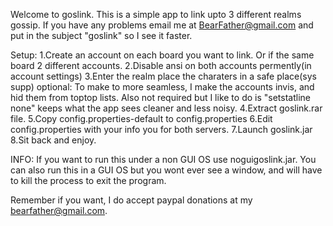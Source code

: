 Welcome to goslink. This is a simple app to link upto 3 different realms gossip. If you have any problems email me at BearFather@gmail.com and put in the subject "goslink" so I see it faster.

Setup: 1.Create an account on each board you want to link. Or if the same board 2 different accounts. 2.Disable ansi on both accounts permently(in account settings) 3.Enter the realm place the charaters in a safe place(sys supp) optional: To make to more seamless, I make the accounts invis, and hid them from toptop lists. Also not required but I like to do is "setstatline none" keeps what the app sees cleaner and less noisy. 4.Extract goslink.rar file. 5.Copy config.properties-default to config.properties 6.Edit config.properties with your info you for both servers. 7.Launch goslink.jar 8.Sit back and enjoy.

INFO: If you want to run this under a non GUI OS use noguigoslink.jar. You can also run this in a GUI OS but you wont ever see a window, and will have to kill the process to exit the program.

Remember if you want, I do accept paypal donations at my bearfather@gmail.com.
